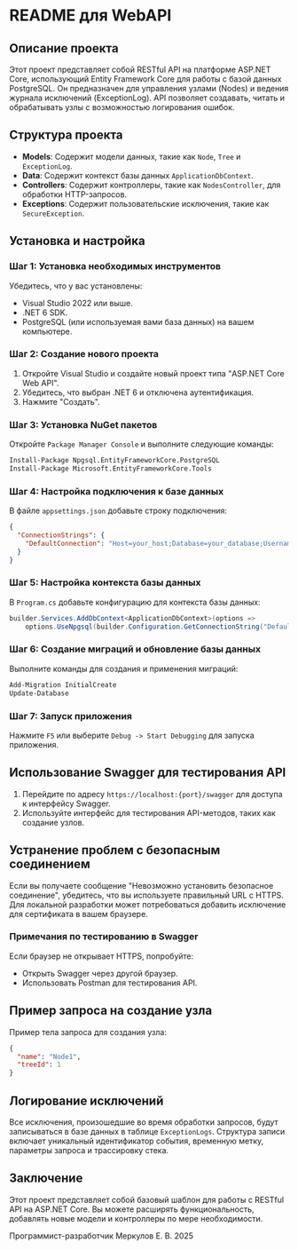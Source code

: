 # README для WebAPI

## Описание проекта

Этот проект представляет собой RESTful API на платформе ASP.NET Core, использующий Entity Framework Core для работы с базой данных PostgreSQL. Он предназначен для управления узлами (Nodes) и ведения журнала исключений (ExceptionLog). API позволяет создавать, читать и обрабатывать узлы с возможностью логирования ошибок.

## Структура проекта

- **Models**: Содержит модели данных, такие как `Node`, `Tree` и `ExceptionLog`.
- **Data**: Содержит контекст базы данных `ApplicationDbContext`.
- **Controllers**: Содержит контроллеры, такие как `NodesController`, для обработки HTTP-запросов.
- **Exceptions**: Содержит пользовательские исключения, такие как `SecureException`.

## Установка и настройка

### Шаг 1: Установка необходимых инструментов

Убедитесь, что у вас установлены:
- Visual Studio 2022 или выше.
- .NET 6 SDK.
- PostgreSQL (или используемая вами база данных) на вашем компьютере.

### Шаг 2: Создание нового проекта

1. Откройте Visual Studio и создайте новый проект типа "ASP.NET Core Web API".
2. Убедитесь, что выбран .NET 6 и отключена аутентификация.
3. Нажмите "Создать".

### Шаг 3: Установка NuGet пакетов

Откройте `Package Manager Console` и выполните следующие команды:

```bash
Install-Package Npgsql.EntityFrameworkCore.PostgreSQL
Install-Package Microsoft.EntityFrameworkCore.Tools
```

### Шаг 4: Настройка подключения к базе данных

В файле `appsettings.json` добавьте строку подключения:

```json
{
  "ConnectionStrings": {
    "DefaultConnection": "Host=your_host;Database=your_database;Username=your_username;Password=your_password"
  }
}
```

### Шаг 5: Настройка контекста базы данных

В `Program.cs` добавьте конфигурацию для контекста базы данных:

```csharp
builder.Services.AddDbContext<ApplicationDbContext>(options =>
    options.UseNpgsql(builder.Configuration.GetConnectionString("DefaultConnection")));
```

### Шаг 6: Создание миграций и обновление базы данных

Выполните команды для создания и применения миграций:

```bash
Add-Migration InitialCreate
Update-Database
```

### Шаг 7: Запуск приложения

Нажмите `F5` или выберите `Debug -> Start Debugging` для запуска приложения.

## Использование Swagger для тестирования API

1. Перейдите по адресу `https://localhost:{port}/swagger` для доступа к интерфейсу Swagger.
2. Используйте интерфейс для тестирования API-методов, таких как создание узлов.

## Устранение проблем с безопасным соединением

Если вы получаете сообщение "Невозможно установить безопасное соединение", убедитесь, что вы используете правильный URL с HTTPS. Для локальной разработки может потребоваться добавить исключение для сертификата в вашем браузере.

### Примечания по тестированию в Swagger

Если браузер не открывает HTTPS, попробуйте:

- Открыть Swagger через другой браузер.
- Использовать Postman для тестирования API.

## Пример запроса на создание узла

Пример тела запроса для создания узла:

```json
{
  "name": "Node1",
  "treeId": 1
}
```

## Логирование исключений

Все исключения, произошедшие во время обработки запросов, будут записываться в базе данных в таблице `ExceptionLogs`. Структура записи включает уникальный идентификатор события, временную метку, параметры запроса и трассировку стека.

## Заключение

Этот проект представляет собой базовый шаблон для работы с RESTful API на ASP.NET Core. Вы можете расширять функциональность, добавлять новые модели и контроллеры по мере необходимости.

Программист-разработчик Меркулов Е. В. 2025
